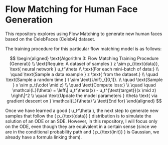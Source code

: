# Flow Matching for Human Face Generation

This repository explores using Flow Matching to generate new human faces based on the CelebFaces (CelebA) dataset.

The training procedure for this particular flow matching model is as follows:

$$
\begin{aligned}
\text{Algorithm 3: Flow Matching Training Procedure (General)} \\
\text{Require: A dataset of samples } z \sim p_{\text{data}}, \text{ neural network } u_t^\theta \\
\text{For each mini-batch of data:} \\
\quad \text{Sample a data example } z \text{ from the dataset.} \\
\quad \text{Sample a random time } t \sim \text{Unif}_{[0,1]}. \\
\quad \text{Sample } x \sim p_t(\cdot \mid z) \\
\quad \text{Compute loss:} \\
\quad \quad \mathcal{L}(\theta) = \left\| u_t^\theta(x) - u_t^{\text{target}}(x \mid z) \right\|^2 \\
\quad \text{Update the model parameters } \theta \text{ via gradient descent on } \mathcal{L}(\theta) \\
\text{End for}
\end{aligned}
$$

Once we have learned a good \( u_t^\theta \), the next step to generate new samples that follow the \( p_{\text{data}} \) distribution is to simulate the solution of an ODE or an SDE. However, in this repository, I will focus only on the ODE, even though they are equivalent in a certain sense (since we are in the conditional probability path and \( p_{\text{init}} \) is Gaussian, we already have a formula linking them).

